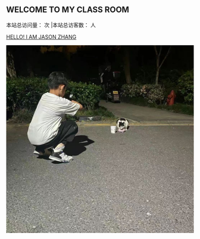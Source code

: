 <!-- _coverpage.md -->


<!-- 标题 -->

## WELCOME TO MY CLASS ROOM



<span id="busuanzi_container_site_pv" style='display:yes'>
    本站总访问量：<span id="busuanzi_value_site_pv"></span> 次
</span>
<span id="busuanzi_container_site_uv" style='display:yes'>
    |本站总访客数：<span id="busuanzi_value_site_uv"></span> 人
</span>




<!-- 按钮跳转 -->

[HELLO! I AM JASON ZHANG ](./index.md)

<!-- 背景图片 -->

![](./resources/logo/jasonzhang1.jpeg)
